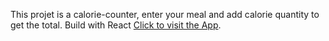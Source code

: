 
This projet is a calorie-counter, enter your meal and add calorie quantity to get the total.
Build with React
[Click to visit the App](https://yiyi41.github.io/calorie-counter-react/).


